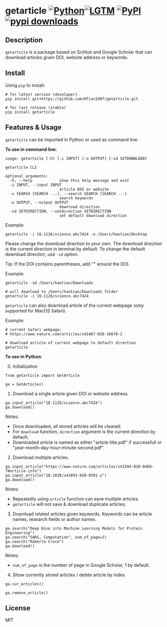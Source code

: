 # getarticle [![Python](https://img.shields.io/badge/Python-3%2B-blue.svg)](https://www.python.org)[![LGTM](https://img.shields.io/lgtm/grade/python/github/HTian1997/getarticle.svg?style=square)](https://lgtm.com/projects/g/nschloe/krylov) [![PyPI](https://img.shields.io/pypi/v/getarticle.svg)](https://pypi.org/project/getarticle/) [![pypi downloads](https://pepy.tech/badge/getarticle)](https://pypi.org/project/getarticle)

## Description 

`getarticle` is a package based on SciHub and Google Scholar that can download articles given DOI, website address or keywords.

## Install

Using `pip` to install:

```
# for latest version (developer)
pip install git+https://github.com/HTian1997/getarticle.git

# for last release (stable)
pip install getarticle
```

## Features & Usage

`getarticle` can be imported in Python or used as command line. 

**To use in command line**:

```
usage: getarticle [-h] [-i INPUT] [-o OUTPUT] [-sd SETDOWNLOAD]

getarticle CLI

optional arguments:
  -h, --help            show this help message and exit
  -i INPUT, --input INPUT
                        article DOI or website
  -s SEARCH [SEARCH ...], --search SEARCH [SEARCH ...]
                        search keywords
  -o OUTPUT, --output OUTPUT
                        download direction
  -sd SETDIRECTION, --setdirection SETDIRECTION
                        set default download direction
```

Example:

```
getarticle -i 10.1126/science.abc7424 -o /Users/haotian/Desktop
```

Please change the download direction to your own. The download direction is the current direction in terminal by default. To change the default download direction, use `-sd` option.

Tip: If the DOI contains parentheses, add "" around the DOI. 

Example: 

```
getarticle -sd /Users/haotian/Downloads

# will download to /Users/haotian/Downloads folder
getarticle -i 10.1126/science.abc7424
```

`getarticle` can also download article of the current webpage (only supported for MacOS Safari). 

Example:

```
# current Safari webpage: 
# https://www.nature.com/articles/s41467-020-16670-2

# download article of current webpage to default direction
getarticle
```

**To use in Python**:

0. Initialization

```python3
from getarticle import GetArticle

ga = GetArticle()
```

1. Download a single article given DOI or website address. 

```python3
ga.input_article("10.1126/science.abc7424")
ga.download()
```

Notes: 
- Once downloaded, all stored articles will be cleared;
- For `download` function, `direction` argument is the current direction by default;
- Downloaded article is named as either "article title.pdf" if successfull or "year-month-day-hour-minute-second.pdf".

2. Download multiple articles.

```python3
ga.input_article("https://www.nature.com/articles/s41594-020-0468-7#article-info")
ga.input_article("10.1038/s41893-020-0581-y")
ga.download()
```

Notes: 
- Repeatedly using `article` function can save multiple articles. 
- `getarticle` will not save & download duplicate articles;

3. Download related articles given keywords. Keywords can be article names, research fields or author names.

```python3
ga.search("Deep Dive into Machine Learning Models for Protein Engineering")
ga.search("SARS, Computation", num_of_page=2)
ga.search("Roberta Croce")
ga.download()
```

Notes: 
- `num_of_page` is the number of page in Google Scholar, 1 by default. 

4. Show currently stored articles / delete article by index. 

```python3
ga.cur_articles()

ga.remove_article()
```


## License

MIT
